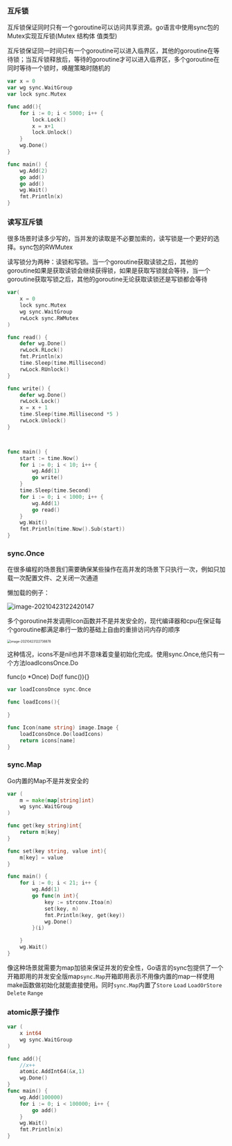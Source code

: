 ### 互斥锁

互斥锁保证同时只有一个goroutine可以访问共享资源。go语言中使用sync包的Mutex实现互斥锁(Mutex 结构体 值类型)

互斥锁保证同一时间只有一个goroutine可以进入临界区，其他的goroutine在等待锁；当互斥锁释放后，等待的goroutine才可以进入临界区，多个goroutine在同时等待一个锁时，唤醒策略时随机的

```go
var x = 0
var wg sync.WaitGroup
var lock sync.Mutex

func add(){
	for i := 0; i < 5000; i++ {
		lock.Lock()
		x = x+1
		lock.Unlock()
	}
	wg.Done()
}

func main() {
	wg.Add(2)
	go add()
	go add()
	wg.Wait()
	fmt.Println(x)
}
```

### 读写互斥锁

很多场景时读多少写的，当并发的读取是不必要加索的，读写锁是一个更好的选择。sync包的RWMutex

读写锁分为两种：读锁和写锁。当一个goroutine获取读锁之后，其他的goroutine如果是获取读锁会继续获得锁，如果是获取写锁就会等待，当一个goroutine获取写锁之后，其他的goroutine无论获取读锁还是写锁都会等待

```go
var(
	x = 0
	lock sync.Mutex
	wg sync.WaitGroup
	rwLock sync.RWMutex
)

func read() {
	defer wg.Done()
	rwLock.RLock()
	fmt.Println(x)
	time.Sleep(time.Millisecond)
	rwLock.RUnlock()
}

func write() {
	defer wg.Done()
	rwLock.Lock()
	x = x + 1
	time.Sleep(time.Millisecond *5 )
	rwLock.Unlock()
}



func main() {
	start := time.Now()
	for i := 0; i < 10; i++ {
		wg.Add(1)
		go write()
	}
	time.Sleep(time.Second)
	for i := 0; i < 1000; i++ {
		wg.Add(1)
		go read()
	}
	wg.Wait()
	fmt.Println(time.Now().Sub(start))
}
```

### sync.Once

在很多编程的场景我们需要确保某些操作在高并发的场景下只执行一次，例如只加载一次配置文件、之关闭一次通道

懒加载的例子：

![image-20210423122420147](D:\markdown\golang笔记\07并发控制.assets\image-20210423122420147.png)

多个goroutine并发调用Icon函数并不是并发安全的，现代编译器和cpu在保证每个goroutine都满足串行一致的基础上自由的重排访问内存的顺序

<img src="D:\markdown\golang笔记\07并发控制.assets\image-20210423122738878.png" alt="image-20210423122738878" style="zoom:50%;" />

这种情况，icons不是nil也并不意味着变量初始化完成。使用sync.Once,他只有一个方法loadIconsOnce.Do

func(o *Once) Do(f func()){}

```go
var loadIconsOnce sync.Once

func loadIcons(){
    
}

func Icon(name string) image.Image {
    loadIconsOnce.Do(loadIcons)
    return icons[name]
}
```

### sync.Map

Go内置的Map不是并发安全的

```go
var (
	m = make(map[string]int)
	wg sync.WaitGroup
)

func get(key string)int{
	return m[key]
}

func set(key string, value int){
	m[key] = value
}

func main() {
	for i := 0; i < 21; i++ {
		wg.Add(1)
		go func(n int){
			key := strconv.Itoa(n)
			set(key, n)
			fmt.Println(key, get(key))
			wg.Done()
		}(i)

	}
	wg.Wait()
}
```

像这种场景就需要为map加锁来保证并发的安全性，Go语言的sync包提供了一个开箱即用的并发安全版map`sync.Map`开箱即用表示不用像内置的map一样使用make函数做初始化就能直接使用。同时`sync.Map`内置了`Store` `Load` `LoadOrStore` `Delete` `Range`

### atomic原子操作

```go
var (
	x int64
	wg sync.WaitGroup
)

func add(){
	//x++
	atomic.AddInt64(&x,1)
	wg.Done()
}
func main() {
	wg.Add(100000)
	for i := 0; i < 100000; i++ {
		go add()
	}
	wg.Wait()
	fmt.Println(x)
}
```

